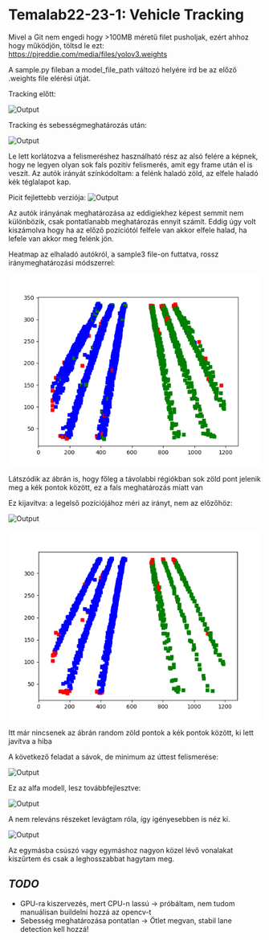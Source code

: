 # Temalab22-23-1: Vehicle Tracking

Mivel a Git nem engedi hogy >100MB méretű filet pusholjak, ezért ahhoz hogy működjön, töltsd le ezt: https://pjreddie.com/media/files/yolov3.weights 

A sample.py fileban a model_file_path változó helyére írd be az előző .weights file elérési útját.

Tracking előtt:

![Output](md_files/sampleOutputGif.gif)


Tracking és sebességmeghatározás után:

![Output](md_files/sampleOutputGifTracking.gif)

Le lett korlátozva a felismeréshez használható rész az alsó felére a képnek, hogy ne legyen olyan sok fals pozitív felismerés, amit egy frame után el is veszít. Az autók irányát színkódoltam: a felénk haladó zöld, az elfele haladó kék téglalapot kap.

Picit fejlettebb verziója:
![Output](md_files/2022-11-20-10-48-18.gif)

Az autók irányának meghatározása az eddigiekhez képest semmit nem különbözik, csak pontatlanabb meghatározás ennyit számít. Eddig úgy volt kiszámolva hogy ha az előző pozíciótól felfele van akkor elfele halad, ha lefele van akkor meg felénk jön.  

Heatmap az elhaladó autókról, a sample3 file-on futtatva, rossz iránymeghatározási módszerrel:

![Output](md_files/sample2_detections.png)

Látszódik az ábrán is, hogy főleg a távolabbi régiókban sok zöld pont jelenik meg a kék pontok között, ez a fals meghatározás miatt van

Ez kijavítva: a legelső pozíciójához méri az irányt, nem az előzőhöz:

![Output](md_files/2022-11-20-11-29-21.gif)

![Output](md_files/sample2_detection_fine_dir.png)

Itt már nincsenek az ábrán random zöld pontok a kék pontok között, ki lett javítva a hiba

A következő feladat a sávok, de minimum az úttest felismerése:

![Output](md_files/lane-detection-alpha_model.gif)

Ez az alfa modell, lesz továbbfejlesztve:

![Output](md_files/lane-detection-beta_model.gif)

A nem releváns részeket levágtam róla, így igényesebben is néz ki.

![Output](md_files/lane-detection-3_0_model.gif)

Az egymásba csúszó vagy egymáshoz nagyon közel lévő vonalakat kiszűrtem és csak a leghosszabbat hagytam meg.


## _TODO_
- GPU-ra kiszervezés, mert CPU-n lassú &rarr; próbáltam, nem tudom manuálisan buildelni hozzá az opencv-t 
- Sebesség meghatározása pontatlan &rarr; Ötlet megvan, stabil lane detection kell hozzá!
